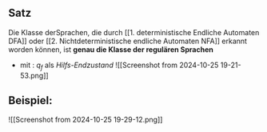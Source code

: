 ## Satz
Die Klasse derSprachen, die durch [[1. deterministische Endliche Automaten DFA]] oder [[2. Nichtdeterministische endliche Automaten NFA]] erkannt worden können, ist **genau die Klasse der regulären Sprachen** 

- mit : $q_{f}$ als *Hilfs-Endzustand*
![[Screenshot from 2024-10-25 19-21-53.png]]

## Beispiel:
![[Screenshot from 2024-10-25 19-29-12.png]]